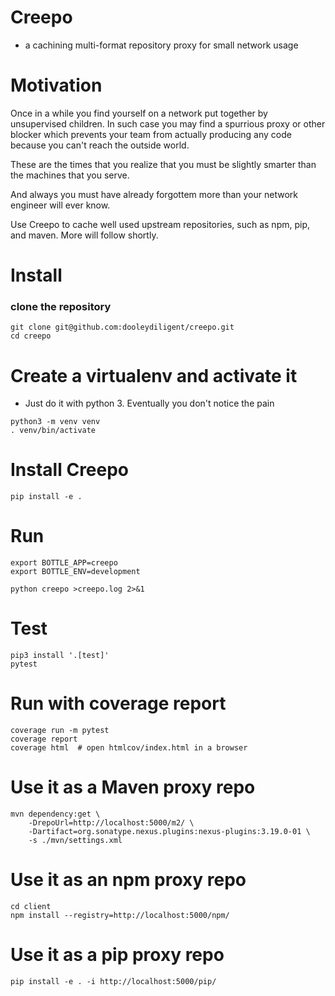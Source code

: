 # Creepo
  - a cachining multi-format repository proxy for small network usage

# Motivation
Once in a while you find yourself on a network put together by unsupervised children.  In such case
you may find a spurrious proxy or other blocker which prevents your team from actually producing any code because you can't reach the outside world.

These are the times that you realize that you must be slightly smarter than the machines that you serve.

And always you must have already forgottem more than your network engineer will ever know.

Use Creepo to cache well used upstream repositories, such as npm, pip, and maven.  More will follow shortly.

# Install

### clone the repository
```
git clone git@github.com:dooleydiligent/creepo.git
cd creepo
```

# Create a virtualenv and activate it
- Just do it with python 3.  Eventually you don't notice the pain
```
python3 -m venv venv
. venv/bin/activate
```
# Install Creepo
```
pip install -e .
```

# Run
```
export BOTTLE_APP=creepo
export BOTTLE_ENV=development

python creepo >creepo.log 2>&1
```

# Test
```
pip3 install '.[test]'
pytest
```

# Run with coverage report
```
coverage run -m pytest
coverage report
coverage html  # open htmlcov/index.html in a browser
```

# Use it as a Maven proxy repo
```
mvn dependency:get \
    -DrepoUrl=http://localhost:5000/m2/ \
    -Dartifact=org.sonatype.nexus.plugins:nexus-plugins:3.19.0-01 \
    -s ./mvn/settings.xml
```

# Use it as an npm proxy repo
```
cd client
npm install --registry=http://localhost:5000/npm/
```

# Use it as a pip proxy repo
```
pip install -e . -i http://localhost:5000/pip/
```

